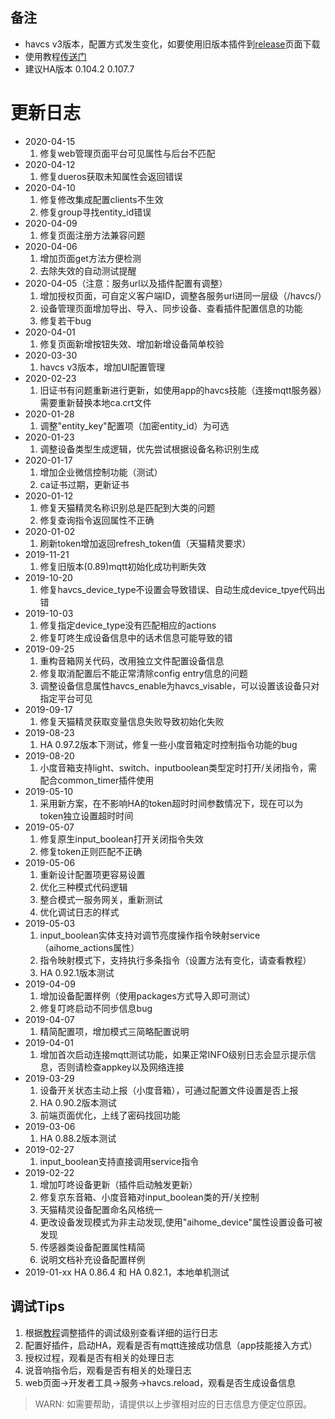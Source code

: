 ## 备注
- havcs v3版本，配置方式发生变化，如要使用旧版本插件到[release][1]页面下载
- 使用教程[传送门][2]
- 建议HA版本 0.104.2 0.107.7
# 更新日志
- 2020-04-15
  1. 修复web管理页面平台可见属性与后台不匹配
- 2020-04-12
  1. 修复dueros获取未知属性会返回错误
- 2020-04-10
  1. 修复修改集成配置clients不生效
  2. 修复group寻找entity_id错误
- 2020-04-09
  1. 修复页面注册方法兼容问题
- 2020-04-06
  1. 增加页面get方法方便检测
  2. 去除失效的自动测试提醒
- 2020-04-05（注意：服务url以及插件配置有调整）
  1. 增加授权页面，可自定义客户端ID，调整各服务url进同一层级（/havcs/）
  2. 设备管理页面增加导出、导入、同步设备、查看插件配置信息的功能
  3. 修复若干bug
- 2020-04-01
  1. 修复页面新增按钮失效、增加新增设备简单校验
- 2020-03-30
  1. havcs v3版本，增加UI配置管理
- 2020-02-23
  1. 旧证书有问题重新进行更新，如使用app的havcs技能（连接mqtt服务器）需要重新替换本地ca.crt文件
- 2020-01-28
  1. 调整"entity_key"配置项（加密entity_id）为可选
- 2020-01-23
  1. 调整设备类型生成逻辑，优先尝试根据设备名称识别生成
- 2020-01-17
  1. 增加企业微信控制功能（测试）
  2. ca证书过期，更新证书
- 2020-01-12
  1. 修复天猫精灵名称识别总是匹配到大类的问题
  2. 修复查询指令返回属性不正确
- 2020-01-02
  1. 刷新token增加返回refresh_token值（天猫精灵要求）
- 2019-11-21
  1. 修复旧版本(0.89)mqtt初始化成功判断失效
- 2019-10-20
  1. 修复havcs_device_type不设置会导致错误、自动生成device_tpye代码出错
- 2019-10-03
  1. 修复指定device_type没有匹配相应的actions
  2. 修复叮咚生成设备信息中的话术信息可能导致的错
- 2019-09-25
  1. 重构音箱网关代码，改用独立文件配置设备信息
  2. 修复取消配置后不能正常清除config entry信息的问题
  3. 调整设备信息属性havcs_enable为havcs_visable，可以设置该设备只对指定平台可见
- 2019-09-17
  1. 修复天猫精灵获取变量信息失败导致初始化失败
- 2019-08-23
  1. HA 0.97.2版本下测试，修复一些小度音箱定时控制指令功能的bug
- 2019-08-20
  1. 小度音箱支持light、switch、inputboolean类型定时打开/关闭指令，需配合common_timer插件使用
- 2019-05-10
  1. 采用新方案，在不影响HA的token超时时间参数情况下，现在可以为token独立设置超时时间
- 2019-05-07
  1. 修复原生input_boolean打开关闭指令失效
  2. 修复token正则匹配不正确
- 2019-05-06
  1. 重新设计配置项更容易设置
  2. 优化三种模式代码逻辑
  3. 整合模式一服务网关，重新测试
  4. 优化调试日志的样式
- 2019-05-03
  1. input_boolean实体支持对调节亮度操作指令映射service（aihome_actions属性）
  2. 指令映射模式下，支持执行多条指令（设置方法有变化，请查看教程）
  2. HA 0.92.1版本测试
- 2019-04-09
  1. 增加设备配置样例（使用packages方式导入即可测试）
  2. 修复叮咚启动不同步信息bug
- 2019-04-07
  1. 精简配置项，增加模式三简略配置说明
- 2019-04-01
  1. 增加首次启动连接mqtt测试功能，如果正常INFO级别日志会显示提示信息，否则请检查appkey以及网络连接
- 2019-03-29
  1. 设备开关状态主动上报（小度音箱），可通过配置文件设置是否上报
  2. HA 0.90.2版本测试
  3. 前端页面优化，上线了密码找回功能
- 2019-03-06
  1. HA 0.88.2版本测试
- 2019-02-27
  1. input_boolean支持直接调用service指令
- 2019-02-22
  1. 增加叮咚设备更新（插件启动触发更新）
  2. 修复京东音箱、小度音箱对input_boolean类的开/关控制
  3. 天猫精灵设备配置命名风格统一
  4. 更改设备发现模式为非主动发现,使用"aihome_device"属性设置设备可被发现
  5. 传感器类设备配置属性精简
  6. 说明文档补充设备配置样例
- 2019-01-xx
  HA 0.86.4 和 HA 0.82.1，本地单机测试

## 调试Tips
1. 根据[教程][3]调整插件的调试级别查看详细的运行日志
2. 配置好插件，启动HA，观看是否有mqtt连接成功信息（app技能接入方式）
3. 授权过程，观看是否有相关的处理日志
4. 说音响指令后，观看是否有相关的处理日志
5. web页面->开发者工具->服务->havcs.reload，观看是否生成设备信息
> WARN: 如需要帮助，请提供以上步骤相对应的日志信息方便定位原因。


[1]: https://github.com/cnk700i/havcs/releases "历史版本"
[2]: https://ljr.im/articles/plugins-havcs-edible-instructions/ "【插件】HAVCS食用说明"
[3]: https://ljr.im/articles/home-assistant-novice-question-set/#3-%E8%B0%83%E8%AF%95%E5%8F%8A%E6%9F%A5%E7%9C%8B%E7%A8%8B%E5%BA%8F%E8%BF%90%E8%A1%8C%E6%97%A5%E5%BF%97 "调试及查看程序运行日志"



